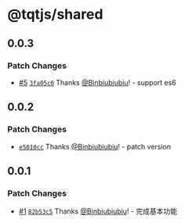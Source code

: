 # @tqtjs/shared

## 0.0.3

### Patch Changes

- [#5](https://github.com/Binbiubiubiu/tqt/pull/5) [`3fa05c0`](https://github.com/Binbiubiubiu/tqt/commit/3fa05c08dbb3e0cd73d48c10937a675a671fefa7) Thanks [@Binbiubiubiu](https://github.com/Binbiubiubiu)! - support es6

## 0.0.2

### Patch Changes

- [`e5010cc`](https://github.com/Binbiubiubiu/tqt/commit/e5010cc99a0220bb735e5745f5183b9bab363e65) Thanks [@Binbiubiubiu](https://github.com/Binbiubiubiu)! - patch version

## 0.0.1

### Patch Changes

- [#1](https://github.com/Binbiubiubiu/tqt/pull/1) [`82b53c5`](https://github.com/Binbiubiubiu/tqt/commit/82b53c5e5a7d74bde6810dec76da25a0d3cd7420) Thanks [@Binbiubiubiu](https://github.com/Binbiubiubiu)! - 完成基本功能
